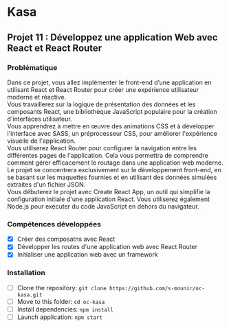 # Kasa
## Projet 11 : Développez une application Web avec React et React Router

### Problématique
Dans ce projet, vous allez implémenter le front-end d’une application en utilisant React et React Router pour créer une expérience utilisateur moderne et réactive.\
Vous travaillerez sur la logique de présentation des données et les composants React, une bibliothèque JavaScript populaire pour la création d'interfaces utilisateur.\
Vous apprendrez à mettre en œuvre des animations CSS et à développer l'interface avec SASS, un préprocesseur CSS, pour améliorer l'expérience visuelle de l'application.\
Vous utiliserez React Router pour configurer la navigation entre les différentes pages de l'application. Cela vous permettra de comprendre comment gérer efficacement le routage dans une application web moderne.\
Le projet se concentrera exclusivement sur le développement front-end, en se basant sur les maquettes fournies et en utilisant des données simulées extraites d'un fichier JSON.\
Vous débuterez le projet avec Create React App, un outil qui simplifie la configuration initiale d'une application React. Vous utiliserez également Node.js pour exécuter du code JavaScript en dehors du navigateur.


### Compétences développées
- [x] Créer des composatns avec React
- [x] Développer les routes d'une application web avec React Router
- [x] Initialiser une application web avec un framework

### Installation
- [ ] Clone the repository: `git clone https://github.com/s-mounir/oc-kasa.git`
- [ ] Move to this folder: `cd oc-kasa`
- [ ] Install dependencies: `npm install`
- [ ] Launch application: `npm start`
